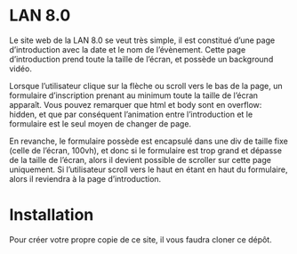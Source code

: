 # LAN 8.0
Le site web de la LAN 8.0 se veut très simple, il est constitué d’une page d’introduction avec la date et le nom de l’évènement. Cette page d’introduction prend toute la taille de l’écran, et possède un background vidéo.

Lorsque l’utilisateur clique sur la flèche ou scroll vers le bas de la page, un formulaire d’inscription prenant au minimum toute la taille de l’écran apparaît. Vous pouvez remarquer que html et body sont en overflow: hidden, et que par conséquent l’animation entre l’introduction et le formulaire est le seul moyen de changer de page.

En revanche, le formulaire possède est encapsulé dans une div de taille fixe (celle de l’écran, 100vh), et donc si le formulaire est trop grand et dépasse de la taille de l’écran, alors il devient possible de scroller sur cette page uniquement. Si l’utilisateur scroll vers le haut en étant en haut du formulaire, alors il reviendra à la page d’introduction.

# Installation
Pour créer votre propre copie de ce site, il vous faudra cloner ce dépôt.
